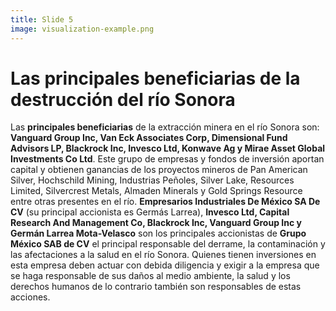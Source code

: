 ```yaml
---
title: Slide 5
image: visualization-example.png
---
```


# Las principales beneficiarias de la destrucción del río Sonora

Las **principales beneficiarias** de la extracción minera en el río Sonora son: **Vanguard Group Inc, Van Eck Associates Corp, Dimensional Fund Advisors LP, Blackrock Inc, Invesco Ltd, Konwave Ag y Mirae Asset Global Investments Co Ltd**. Este grupo de empresas y fondos de inversión aportan capital y obtienen ganancias de los proyectos mineros de Pan American Silver, Hochschild Mining, Industrias Peñoles, Silver Lake, Resources Limited, Silvercrest Metals, Almaden Minerals y Gold Springs Resource entre otras presentes en el río. **Empresarios Industriales De México SA De CV** (su principal accionista es Germás Larrea), **Invesco Ltd, Capital Research And Management Co, Blackrock Inc, Vanguard Group Inc y Germán Larrea Mota-Velasco** son los principales accionistas de **Grupo México SAB de CV** el principal responsable del derrame, la contaminación y las afectaciones a la salud en el río Sonora. Quienes tienen inversiones en esta empresa deben actuar con debida diligencia y exigir a la empresa que se haga responsable de sus daños al medio ambiente, la salud y los derechos humanos de lo contrario también son responsables de estas acciones.
